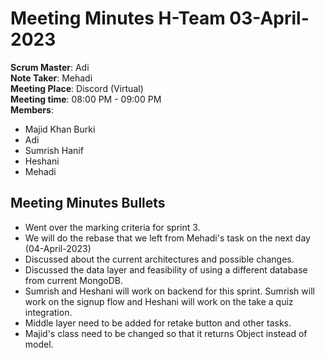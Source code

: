 # Meeting Minutes H-Team 03-April-2023

**Scrum Master**: Adi<br>
**Note Taker**: Mehadi<br>
**Meeting Place**: Discord (Virtual)<br>
**Meeting time**: 08:00 PM - 09:00 PM<br>
**Members**:
- Majid Khan Burki
- Adi
- Sumrish Hanif
- Heshani
- Mehadi

## Meeting Minutes Bullets

- Went over the marking criteria for sprint 3.
- We will do the rebase that we left from Mehadi's task on the next day (04-April-2023)
- Discussed about the current architectures and possible changes.
- Discussed the data layer and feasibility of using a different database from current MongoDB.
- Sumrish and Heshani will work on backend for this sprint. Sumrish will work on the signup flow and Heshani will work on the take a quiz integration.
- Middle layer need to be added for retake button and other tasks.
- Majid's class need to be changed so that it returns Object instead of model.
